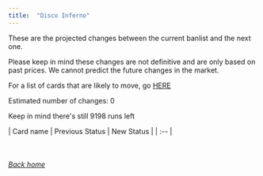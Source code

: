 ```yaml
---
title:  "Disco Inferno"
---
```


These are the projected changes between the current banlist and the next one.

Please keep in mind these changes are not definitive and are only based on past prices. We cannot predict the future changes in the market.

For a list of cards that are likely to move, go [HERE](closeprices)

Estimated number of changes: 0

Keep in mind there's still 9198 runs left

| Card name | Previous Status | New Status |
| :-- |

<br>

###### [Back home](index)